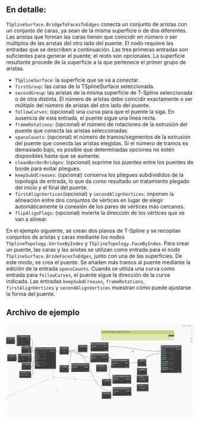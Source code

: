 <!--- Autodesk.DesignScript.Geometry.TSpline.TSplineSurface.BridgeFacesToEdges --->
<!--- DVNDD4ZUEDM4QCH35SLRIEZJLS266CIRRB7MZMMNDBI5W6UPBSQA --->
## En detalle:
`TSplineSurface.BridgeToFacesToEdges` conecta un conjunto de aristas con un conjunto de caras, ya sean de la misma superficie o de dos diferentes. Las aristas que forman las caras tienen que coincidir en número o ser múltiplos de las aristas del otro lado del puente. El nodo requiere las entradas que se describen a continuación. Las tres primeras entradas son suficientes para generar el puente; el resto son opcionales. La superficie resultante procede de la superficie a la que pertenece el primer grupo de aristas.

- `TSplineSurface`: la superficie que se va a conectar.
- `firstGroup`: las caras de la TSplineSurface seleccionada.
- `secondGroup`: las aristas de la misma superficie de T-Spline seleccionada o de otra distinta. El número de aristas debe coincidir exactamente o ser múltiplo del número de aristas del otro lado del puente.
- `followCurves`: (opcional) una curva para que el puente la siga. En ausencia de esta entrada, el puente sigue una línea recta.
- `frameRotations`: (opcional) el número de rotaciones de la extrusión del puente que conecta las aristas seleccionadas.
- `spansCounts`: (opcional) el número de tramos/segmentos de la extrusión del puente que conecta las aristas elegidas. Si el número de tramos es demasiado bajo, es posible que determinadas opciones no estén disponibles hasta que se aumente.
- `cleanBorderBridges`: (opcional) suprime los puentes entre los puentes de borde para evitar pliegues.
- `keepSubdCreases`: (opcional) conserva los pliegues subdivididos de la topología de entrada, lo que da como resultado un tratamiento plegado del inicio y el final del puente.
- `firstAlignVertices`(opcional) y `secondAlignVertices`: imponen la alineación entre dos conjuntos de vértices en lugar de elegir automáticamente la conexión de los pares de vértices más cercanos.
- `flipAlignFlags`: (opcional) invierte la dirección de los vértices que se van a alinear.


En el ejemplo siguiente, se crean dos planos de T-Spline y se recopilan conjuntos de aristas y caras mediante los nodos `TSplineTopology.VertexByIndex` y `TSplineTopology.FaceByIndex`. Para crear un puente, las caras y las aristas se utilizan como entrada para el nodo `TSplineSurface.BrideFacesToEdges`, junto con una de las superficies. De este modo, se crea el puente. Se añaden más tramos al puente mediante la edición de la entrada `spansCounts`. Cuando se utiliza una curva como entrada para `followCurves`, el puente sigue la dirección de la curva indicada. Las entradas `keepSubdCreases`, `frameRotations`, `firstAlignVertices` y `secondAlignVertices` muestran cómo puede ajustarse la forma del puente.

## Archivo de ejemplo

![BridgeFacesToEdges](./DVNDD4ZUEDM4QCH35SLRIEZJLS266CIRRB7MZMMNDBI5W6UPBSQA_img.gif)
